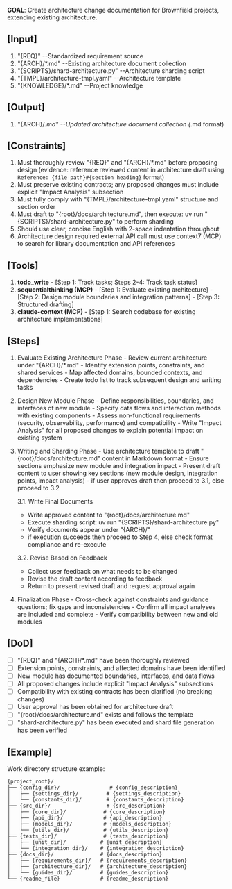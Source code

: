 **GOAL**: Create architecture change documentation for Brownfield projects, extending existing architecture.

## [Input]
  1. "{REQ}" --Standardized requirement source
  2. "{ARCH}/*.md" --Existing architecture document collection
  3. "{SCRIPTS}/shard-architecture.py" --Architecture sharding script
  4. "{TMPL}/architecture-tmpl.yaml" --Architecture template
  5. "{KNOWLEDGE}/*.md" --Project knowledge

## [Output]
  1. "{ARCH}/*.md" --Updated architecture document collection (*.md format)

## [Constraints]
  1. Must thoroughly review "{REQ}" and "{ARCH}/*.md" before proposing design (evidence: reference reviewed content in architecture draft using `Reference: {file path}#{section heading}` format)
  2. Must preserve existing contracts; any proposed changes must include explicit "Impact Analysis" subsection
  3. Must fully comply with "{TMPL}/architecture-tmpl.yaml" structure and section order
  4. Must draft to "{root}/docs/architecture.md", then execute: uv run "{SCRIPTS}/shard-architecture.py" to perform sharding
  5. Should use clear, concise English with 2-space indentation throughout
  6. Architecture design required external API call must use context7 (MCP) to search for library documentation and API references

## [Tools]
  1. **todo_write**
    - [Step 1: Track tasks; Steps 2-4: Track task status]
  2. **sequentialthinking (MCP)**
    - [Step 1: Evaluate existing architecture]
    - [Step 2: Design module boundaries and integration patterns]
    - [Step 3: Structured drafting]
  3. **claude-context (MCP)**
    - [Step 1: Search codebase for existing architecture implementations]

## [Steps]
  1. Evaluate Existing Architecture Phase
    - Review current architecture under "{ARCH}/*.md"
    - Identify extension points, constraints, and shared services
    - Map affected domains, bounded contexts, and dependencies
    - Create todo list to track subsequent design and writing tasks

  2. Design New Module Phase
    - Define responsibilities, boundaries, and interfaces of new module
    - Specify data flows and interaction methods with existing components
    - Assess non-functional requirements (security, observability, performance) and compatibility
    - Write "Impact Analysis" for all proposed changes to explain potential impact on existing system

  3. Writing and Sharding Phase
    - Use architecture template to draft "{root}/docs/architecture.md" content in Markdown format
    - Ensure sections emphasize new module and integration impact
    - Present draft content to user showing key sections (new module design, integration points, impact analysis)
    - if user approves draft then proceed to 3.1, else proceed to 3.2
      
      3.1. Write Final Documents
        - Write approved content to "{root}/docs/architecture.md"
        - Execute sharding script: uv run "{SCRIPTS}/shard-architecture.py"
        - Verify documents appear under "{ARCH}/"
        - if execution succeeds then proceed to Step 4, else check format compliance and re-execute
      
      3.2. Revise Based on Feedback
        - Collect user feedback on what needs to be changed
        - Revise the draft content according to feedback
        - Return to present revised draft and request approval again

  4. Finalization Phase
    - Cross-check against constraints and guidance questions; fix gaps and inconsistencies
    - Confirm all impact analyses are included and complete
    - Verify compatibility between new and old modules

## [DoD]
  - [ ] "{REQ}" and "{ARCH}/*.md" have been thoroughly reviewed
  - [ ] Extension points, constraints, and affected domains have been identified
  - [ ] New module has documented boundaries, interfaces, and data flows
  - [ ] All proposed changes include explicit "Impact Analysis" subsections
  - [ ] Compatibility with existing contracts has been clarified (no breaking changes)
  - [ ] User approval has been obtained for architecture draft
  - [ ] "{root}/docs/architecture.md" exists and follows the template
  - [ ] "shard-architecture.py" has been executed and shard file generation has been verified

## [Example]

Work directory structure example:

```
{project_root}/
├── {config_dir}/                # {config_description}
│   ├── {settings_dir}/         # {settings_description}
│   └── {constants_dir}/        # {constants_description}
├── {src_dir}/                  # {src_description}
│   ├── {core_dir}/            # {core_description}
│   ├── {api_dir}/             # {api_description}
│   ├── {models_dir}/          # {models_description}
│   └── {utils_dir}/           # {utils_description}
├── {tests_dir}/               # {tests_description}
│   ├── {unit_dir}/           # {unit_description}
│   └── {integration_dir}/    # {integration_description}
├── {docs_dir}/               # {docs_description}
│   ├── {requirements_dir}/   # {requirements_description}
│   ├── {architecture_dir}/   # {architecture_description}
│   └── {guides_dir}/         # {guides_description}
└── {readme_file}             # {readme_description}
```
